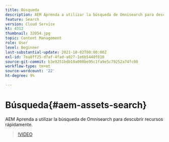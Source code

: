 ```yaml
---
title: Búsqueda
description: AEM Aprenda a utilizar la búsqueda de Omnisearch para descubrir recursos rápidamente.
feature: Search
version: Cloud Service
kt: 4312
thumbnail: 32054.jpg
topic: Content Management
role: User
level: Beginner
last-substantial-update: 2021-10-02T00:00:00Z
exl-id: 7ea8ff25-d7af-4fad-a027-1e6b5440f810
source-git-commit: b3e9251bdb18a008be95c1fa9e5c79252a74fc98
workflow-type: tm+mt
source-wordcount: '22'
ht-degree: 9%

---
```


# Búsqueda{#aem-assets-search}

AEM Aprenda a utilizar la búsqueda de Omnisearch para descubrir recursos rápidamente.

>[!VIDEO](https://video.tv.adobe.com/v/32054?quality=12&learn=on)
